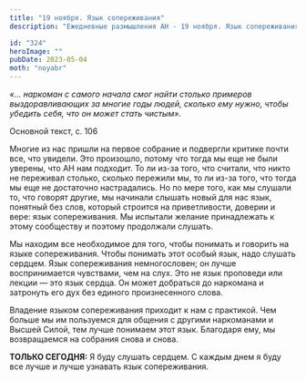 ```yaml
---
title: "19 ноября. Язык сопереживания"
description: "Ежедневные размышления АН - 19 ноября. Язык сопереживания"

id: "324"
heroImage: ""
pubDate: 2023-05-04
moth: "noyabr"
---
```


_«… наркоман с самого начала смог найти столько примеров выздоравливающих за
многие годы людей, сколько ему нужно, чтобы убедить себя, что он может стать
чистым»._

Основной текст, с. 106

Многие из нас пришли на первое собрание и подвергли критике почти все, что
увидели. Это произошло, потому что тогда мы еще не были уверены, что АН нам
подходит. То ли из-за того, что считали, что никто не переживал столько,
сколько пережили мы, то ли из-за того, что тогда мы еще не достаточно
настрадались. Но по мере того, как мы слушали то, что говорят другие, мы
начинали слышать новый для нас язык, понятный без слов, который строится на
приветливости, доверии и вере: язык сопереживания. Мы испытали желание
принадлежать к этому сообществу и поэтому продолжали слушать.

Мы находим все необходимое для того, чтобы понимать и говорить на языке
сопереживания. Чтобы понимать этот особый язык, надо слушать сердцем. Язык
сопереживания немногословен; он лучше воспринимается чувствами, чем на слух.
Это не язык проповеди или лекции — это язык сердца. Он может добраться до
наркомана и затронуть его дух без единого произнесенного слова.

Владение языком сопереживания приходит к нам с практикой. Чем больше мы им
пользуемся для общения с другими наркоманами и Высшей Силой, тем лучше
понимаем этот язык. Благодаря ему, мы возвращаемся на собрания снова и снова.

**ТОЛЬКО СЕГОДНЯ:** Я буду слушать сердцем. С каждым днем я буду все лучше и
лучше узнавать язык сопереживания.
